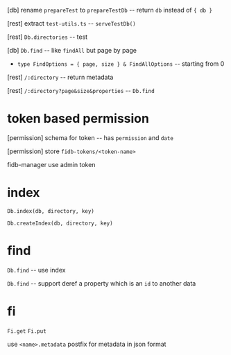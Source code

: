 [db] rename `prepareTest` to `prepareTestDb` -- return `db` instead of `{ db }`

[rest] extract `test-utils.ts` -- `serveTestDb()`

[rest] `Db.directories` -- test

[db] `Db.find` -- like `findAll` but page by page

- `type FindOptions = { page, size } & FindAllOptions` -- starting from 0

[rest] `/:directory` -- return metadata

[rest] `/:directory?page&size&properties` -- `Db.find`

# token based permission

[permission] schema for token -- has `permission` and `date`

[permission] store `fidb-tokens/<token-name>`

fidb-manager use admin token

# index

`Db.index(db, directory, key)`

`Db.createIndex(db, directory, key)`

# find

`Db.find` -- use index

`Db.find` -- support deref a property which is an `id` to another data

# fi

`Fi.get`
`Fi.put`

use `<name>.metadata` postfix for metadata in json format
